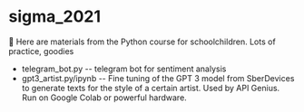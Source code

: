 # sigma_2021
🏫 Here are materials from the Python course for schoolchildren. Lots of practice, goodies 
- telegram_bot.py -- telegram bot for sentiment analysis
- gpt3_artist.py/ipynb -- Fine tuning of the GPT 3 model from SberDevices to generate texts for the style of a certain artist. Used by API Genius. Run on Google Colab or powerful hardware.